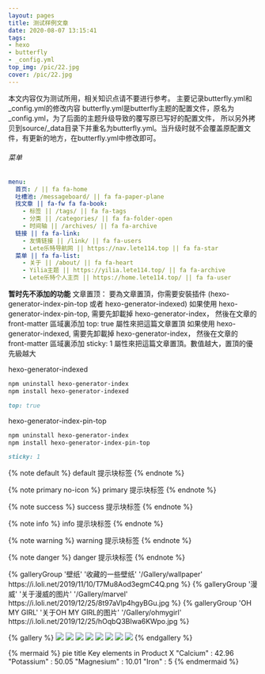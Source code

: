 ```yaml
---
layout: pages
title: 测试样例文章
date: 2020-08-07 13:15:41
tags:
- hexo
- butterfly
- _config.yml
top_img: /pic/22.jpg
cover: /pic/22.jpg
---
```

本文内容仅为测试所用，相关知识点请不要进行参考。
主要记录butterfly.yml和_config.yml的修改内容
butterfly.yml是butterfly主题的配置文件，原名为_config.yml，为了后面的主题升级导致的覆写原已写好的配置文件，
所以另外拷贝到source/_data目录下并重名为butterfly.yml。当升级时就不会覆盖原配置文件，有更新的地方，在butterfly.yml中修改即可。
###### 菜单
```yaml
menu:
  首页: / || fa fa-home
  吐槽池: /messageboard/ || fa fa-paper-plane
  找文章 || fa-fw fa fa-book:
    - 标签 || /tags/ || fa fa-tags
    - 分类 || /categories/ || fa fa-folder-open
    - 时间轴 || /archives/ || fa fa-archive
  链接 || fa fa-link:
    - 友情链接 || /link/ || fa fa-users
    - Lete乐特导航网 || https://nav.lete114.top || fa fa-star
  菜单 || fa fa-list:
    - 关于 || /about/ || fa fa-heart
    - Yilia主题 || https://yilia.lete114.top/ || fa fa-archive
    - Lete乐特个人主页 || https://home.lete114.top/ || fa fa-user
```

**暂时先不添加的功能**
文章置顶：
要為文章置頂，你需要安裝插件 (hexo-generator-index-pin-top 或者 hexo-generator-indexed)
如果使用 hexo-generator-index-pin-top, 需要先卸載掉 hexo-generator-index，
然後在文章的 front-matter 區域裏添加 top: true 屬性來把這篇文章置頂
如果使用 hexo-generator-indexed, 需要先卸載掉 hexo-generator-index，
然後在文章的 front-matter 區域裏添加 sticky: 1 屬性來把這篇文章置頂。數值越大，置頂的優先級越大

hexo-generator-indexed
```bash
npm uninstall hexo-generator-index
npm install hexo-generator-indexed
```
```md
top: true
```

hexo-generator-index-pin-top
```bash
npm uninstall hexo-generator-index
npm install hexo-generator-index-pin-top
```
```md
sticky: 1
```
{% note default %}
default 提示块标签
{% endnote %}

{% note primary no-icon %}
primary 提示块标签
{% endnote %}

{% note success %}
success 提示块标签
{% endnote %}

{% note info %}
info 提示块标签
{% endnote %}

{% note warning %}
warning 提示块标签
{% endnote %}

{% note danger %}
danger 提示块标签
{% endnote %}

<div class="gallery-group-main">
{% galleryGroup '壁纸' '收藏的一些壁纸' '/Gallery/wallpaper' https://i.loli.net/2019/11/10/T7Mu8Aod3egmC4Q.png %}
{% galleryGroup '漫威' '关于漫威的图片' '/Gallery/marvel' https://i.loli.net/2019/12/25/8t97aVlp4hgyBGu.jpg %}
{% galleryGroup 'OH MY GIRL' '关于OH MY GIRL的图片' '/Gallery/ohmygirl' https://i.loli.net/2019/12/25/hOqbQ3BIwa6KWpo.jpg %}
</div>

{% gallery %}
![](https://i.loli.net/2019/12/25/Fze9jchtnyJXMHN.jpg)
![](https://i.loli.net/2019/12/25/ryLVePaqkYm4TEK.jpg)
![](https://i.loli.net/2019/12/25/gEy5Zc1Ai6VuO4N.jpg)
![](https://i.loli.net/2019/12/25/d6QHbytlSYO4FBG.jpg)
![](https://i.loli.net/2019/12/25/6nepIJ1xTgufatZ.jpg)
![](https://i.loli.net/2019/12/25/E7Jvr4eIPwUNmzq.jpg)
![](https://i.loli.net/2019/12/25/mh19anwBSWIkGlH.jpg)
![](https://i.loli.net/2019/12/25/2tu9JC8ewpBFagv.jpg)
{% endgallery %}

{% mermaid %}
pie
    title Key elements in Product X
    "Calcium" : 42.96
    "Potassium" : 50.05
    "Magnesium" : 10.01
    "Iron" :  5
{% endmermaid %}
